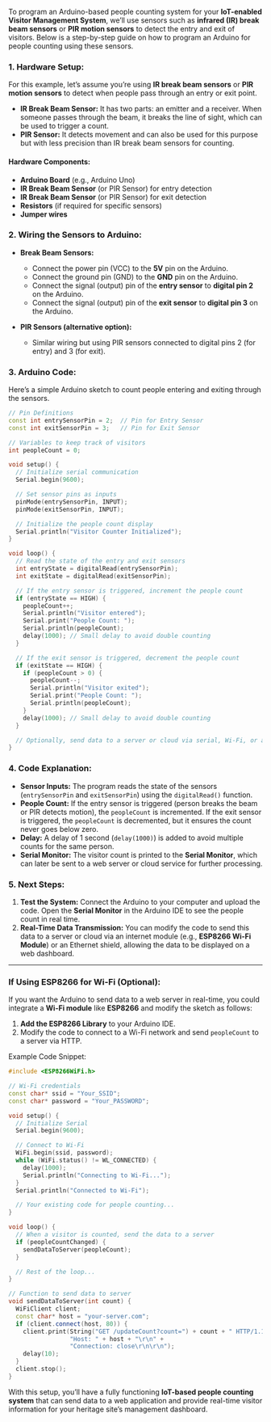 To program an Arduino-based people counting system for your **IoT-enabled Visitor Management System**, we’ll use sensors such as **infrared (IR) break beam sensors** or **PIR motion sensors** to detect the entry and exit of visitors. Below is a step-by-step guide on how to program an Arduino for people counting using these sensors.

### **1. Hardware Setup:**
For this example, let’s assume you’re using **IR break beam sensors** or **PIR motion sensors** to detect when people pass through an entry or exit point.

- **IR Break Beam Sensor:** It has two parts: an emitter and a receiver. When someone passes through the beam, it breaks the line of sight, which can be used to trigger a count.
- **PIR Sensor:** It detects movement and can also be used for this purpose but with less precision than IR break beam sensors for counting.

#### **Hardware Components:**
- **Arduino Board** (e.g., Arduino Uno)
- **IR Break Beam Sensor** (or PIR Sensor) for entry detection
- **IR Break Beam Sensor** (or PIR Sensor) for exit detection
- **Resistors** (if required for specific sensors)
- **Jumper wires**

### **2. Wiring the Sensors to Arduino:**
- **Break Beam Sensors:**
  - Connect the power pin (VCC) to the **5V** pin on the Arduino.
  - Connect the ground pin (GND) to the **GND** pin on the Arduino.
  - Connect the signal (output) pin of the **entry sensor** to **digital pin 2** on the Arduino.
  - Connect the signal (output) pin of the **exit sensor** to **digital pin 3** on the Arduino.
  
- **PIR Sensors (alternative option):**
  - Similar wiring but using PIR sensors connected to digital pins 2 (for entry) and 3 (for exit).

### **3. Arduino Code:**
Here’s a simple Arduino sketch to count people entering and exiting through the sensors.

```cpp
// Pin Definitions
const int entrySensorPin = 2;  // Pin for Entry Sensor
const int exitSensorPin = 3;   // Pin for Exit Sensor

// Variables to keep track of visitors
int peopleCount = 0;

void setup() {
  // Initialize serial communication
  Serial.begin(9600);

  // Set sensor pins as inputs
  pinMode(entrySensorPin, INPUT);
  pinMode(exitSensorPin, INPUT);

  // Initialize the people count display
  Serial.println("Visitor Counter Initialized");
}

void loop() {
  // Read the state of the entry and exit sensors
  int entryState = digitalRead(entrySensorPin);
  int exitState = digitalRead(exitSensorPin);

  // If the entry sensor is triggered, increment the people count
  if (entryState == HIGH) {
    peopleCount++;
    Serial.println("Visitor entered");
    Serial.print("People Count: ");
    Serial.println(peopleCount);
    delay(1000); // Small delay to avoid double counting
  }

  // If the exit sensor is triggered, decrement the people count
  if (exitState == HIGH) {
    if (peopleCount > 0) {
      peopleCount--;
      Serial.println("Visitor exited");
      Serial.print("People Count: ");
      Serial.println(peopleCount);
    }
    delay(1000); // Small delay to avoid double counting
  }

  // Optionally, send data to a server or cloud via serial, Wi-Fi, or another protocol
}
```

### **4. Code Explanation:**
- **Sensor Inputs:** The program reads the state of the sensors (`entrySensorPin` and `exitSensorPin`) using the `digitalRead()` function.
- **People Count:** If the entry sensor is triggered (person breaks the beam or PIR detects motion), the `peopleCount` is incremented. If the exit sensor is triggered, the `peopleCount` is decremented, but it ensures the count never goes below zero.
- **Delay:** A delay of 1 second (`delay(1000)`) is added to avoid multiple counts for the same person.
- **Serial Monitor:** The visitor count is printed to the **Serial Monitor**, which can later be sent to a web server or cloud service for further processing.

### **5. Next Steps:**
1. **Test the System:** Connect the Arduino to your computer and upload the code. Open the **Serial Monitor** in the Arduino IDE to see the people count in real time.
2. **Real-Time Data Transmission:** You can modify the code to send this data to a server or cloud via an internet module (e.g., **ESP8266 Wi-Fi Module**) or an Ethernet shield, allowing the data to be displayed on a web dashboard.

---

### **If Using ESP8266 for Wi-Fi (Optional):**
If you want the Arduino to send data to a web server in real-time, you could integrate a **Wi-Fi module** like **ESP8266** and modify the sketch as follows:

1. **Add the ESP8266 Library** to your Arduino IDE.
2. Modify the code to connect to a Wi-Fi network and send `peopleCount` to a server via HTTP.

Example Code Snippet:
```cpp
#include <ESP8266WiFi.h>

// Wi-Fi credentials
const char* ssid = "Your_SSID";
const char* password = "Your_PASSWORD";

void setup() {
  // Initialize Serial
  Serial.begin(9600);

  // Connect to Wi-Fi
  WiFi.begin(ssid, password);
  while (WiFi.status() != WL_CONNECTED) {
    delay(1000);
    Serial.println("Connecting to Wi-Fi...");
  }
  Serial.println("Connected to Wi-Fi");

  // Your existing code for people counting...
}

void loop() {
  // When a visitor is counted, send the data to a server
  if (peopleCountChanged) {
    sendDataToServer(peopleCount);
  }

  // Rest of the loop...
}

// Function to send data to server
void sendDataToServer(int count) {
  WiFiClient client;
  const char* host = "your-server.com";
  if (client.connect(host, 80)) {
    client.print(String("GET /updateCount?count=") + count + " HTTP/1.1\r\n" +
                 "Host: " + host + "\r\n" +
                 "Connection: close\r\n\r\n");
    delay(10);
  }
  client.stop();
}
```

With this setup, you’ll have a fully functioning **IoT-based people counting system** that can send data to a web application and provide real-time visitor information for your heritage site’s management dashboard.
